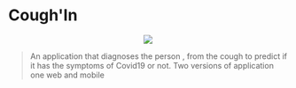 # Cough'In


<p align="center">
<img src="./data/images/im.jpg"  >
</p>


> An application that diagnoses the person , from the cough to predict if it has the symptoms of Covid19 or not.
> Two versions of application one web and mobile 
